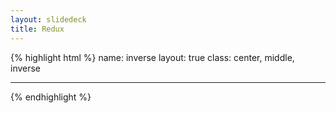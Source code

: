 ```yaml
---
layout: slidedeck
title: Redux
---
```


{% highlight html %}
name: inverse
layout: true
class: center, middle, inverse

---

{% endhighlight %}
